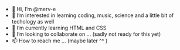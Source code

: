 - 👋 Hi, I’m @merv-e
- 👀 I’m interested in learning coding, music, science and a little bit of techology as well
- 🌱 I’m currently learning HTML and CSS
- 💞️ I’m looking to collaborate on ... (sadly not ready for this yet)
- 📫 How to reach me ... (maybe later ^^ ) 

<!---
merv-e/merv-e is a ✨ special ✨ repository because its `README.md` (this file) appears on your GitHub profile.
You can click the Preview link to take a look at your changes.
--->
